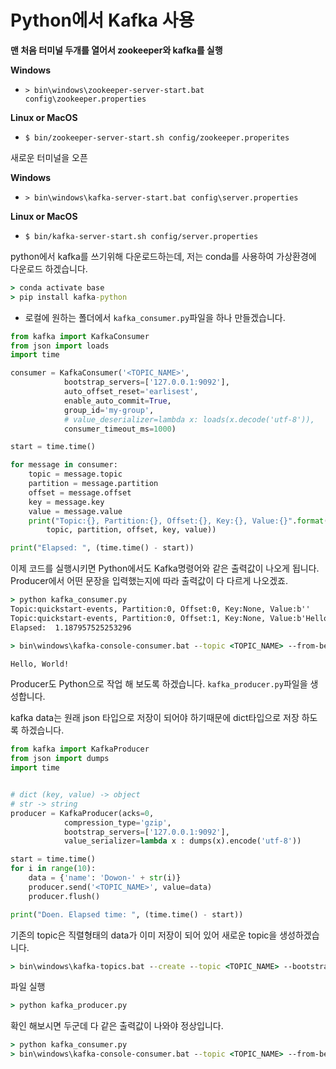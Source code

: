 # Python에서 Kafka 사용

**맨 처음 터미널 두개를 열어서 zookeeper와 kafka를 실행**

**Windows**

- `> bin\windows\zookeeper-server-start.bat config\zookeeper.properties`

**Linux or MacOS**

- `$ bin/zookeeper-server-start.sh config/zookeeper.properites`



새로운 터미널을 오픈

**Windows**

- `> bin\windows\kafka-server-start.bat config\server.properties`

**Linux or MacOS**

- `$ bin/kafka-server-start.sh config/server.properties`





python에서 kafka를 쓰기위해 다운로드하는데, 저는 conda를 사용하여 가상환경에 다운로드 하겠습니다.

```cmd
> conda activate base
> pip install kafka-python
```



- 로컬에 원하는 폴더에서 `kafka_consumer.py`파일을 하나 만들겠습니다.

```python
from kafka import KafkaConsumer
from json import loads
import time

consumer = KafkaConsumer('<TOPIC_NAME>', 
            bootstrap_servers=['127.0.0.1:9092'],
            auto_offset_reset='earlisest',
            enable_auto_commit=True,
            group_id='my-group',
            # value_deserializer=lambda x: loads(x.decode('utf-8')),
            consumer_timeout_ms=1000)

start = time.time()

for message in consumer:
    topic = message.topic
    partition = message.partition
    offset = message.offset
    key = message.key
    value = message.value
    print("Topic:{}, Partition:{}, Offset:{}, Key:{}, Value:{}".format(
        topic, partition, offset, key, value))

print("Elapsed: ", (time.time() - start))
```



이제 코드를 실행시키면 Python에서도 Kafka명령어와 같은 출력값이 나오게 됩니다. Producer에서 어떤 문장을 입력했는지에 따라 출력값이 다 다르게 나오겠죠.

```cmd
> python kafka_consumer.py
Topic:quickstart-events, Partition:0, Offset:0, Key:None, Value:b''
Topic:quickstart-events, Partition:0, Offset:1, Key:None, Value:b'Hello, World!'
Elapsed:  1.187957525253296
```

```cmd
> bin\windows\kafka-console-consumer.bat --topic <TOPIC_NAME> --from-beginning --bootstrap-server localhost:9092

Hello, World!
```



Producer도 Python으로 작업 해 보도록 하겠습니다. `kafka_producer.py`파일을 생성합니다.

kafka data는 원래 json 타입으로 저장이 되어야 하기때문에 dict타입으로 저장 하도록 하겠습니다.

```python
from kafka import KafkaProducer
from json import dumps
import time


# dict (key, value) -> object
# str -> string
producer = KafkaProducer(acks=0, 
            compression_type='gzip',
            bootstrap_servers=['127.0.0.1:9092'],
            value_serializer=lambda x : dumps(x).encode('utf-8'))

start = time.time()
for i in range(10):
    data = {'name': 'Dowon-' + str(i)}
    producer.send('<TOPIC_NAME>', value=data)
    producer.flush()

print("Doen. Elapsed time: ", (time.time() - start))
```



기존의 topic은 직렬형태의 data가 이미 저장이 되어 있어 새로운 topic을 생성하겠습니다.

```cmd
> bin\windows\kafka-topics.bat --create --topic <TOPIC_NAME> --bootstrap-server localhost:9092
```



파일 실행 

```cmd
> python kafka_producer.py
```



확인 해보시면 두군데 다 같은 출력값이 나와야 정상입니다.

```cmd
> python kafka_consumer.py
> bin\windows\kafka-console-consumer.bat --topic <TOPIC_NAME> --from-beginning --bootstrap-server localhost:9092
```



